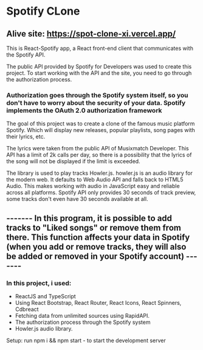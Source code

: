 # Spotify CLone

## Alive site: https://spot-clone-xi.vercel.app/

This is React-Spotify app, a React front-end client that communicates with the Spotify API.

The public API provided by Spotify for Developers was used to create this project. 
To start working with the API and the site, you need to go through the authorization process.

### Authorization goes through the Spotify system itself, so you don't have to worry about the security of your data. Spotify implements the OAuth 2.0 authorization framework

The goal of this project was to create a clone of the famous music platform Spotify. Which will display new releases, popular playlists, song pages with their lyrics, etc.

The lyrics were taken from the public API of Musixmatch Developer. This API has a limit of 2k calls per day, so there is a possibility that the lyrics of the song will not be displayed if the limit is exceeded.

The library is used to play tracks Howler.js. howler.js is an audio library for the modern web. It defaults to Web Audio API and falls back to HTML5 Audio. This makes working with audio in JavaScript easy and reliable across all platforms. Spotify API only provides 30 seconds of track preview, some tracks don't even have 30 seconds available at all.

## ------- In this program, it is possible to add tracks to "Liked songs" or remove them from there. This function affects your data in Spotify (when you add or remove tracks, they will also be added or removed in your Spotify account) -------

### In this project, i used:

- ReactJS and TypeScript
- Using React Bootstrap, React Router, React Icons, React Spinners, Cdbreact
- Fetching data from unlimited sources using RapidAPI.
- The authorization process through the Spotify system
- Howler.js audio library. 

Setup: run npm i && npm start - to start the development server
